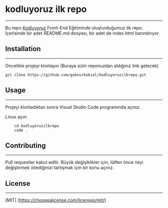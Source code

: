 # kodluyoruz ilk repo
-------------------------------------------------------------------------------
Bu repo [Kodluyoruz](https://kodluyoruz.org) Front-End Eğitiminde oluşturduğumuz ilk repo. İçerisinde bir adet README.md dosyası, bir adet de index.html barındırıyor.

## Installation
-------------------------------------------------------------------------------

Oncelikle projeyi klonlayın (Buraya sizin reponuzdan aldığınız link gelecek)
```
git clone https://github.com/goknurkoksal/kodluyoruzilkrepo.git
```

## Usage
--------------------------------------------------------------------------------

Projeyi klonladıktan sonra Visual Studio Code programında açınız.

Linux açın:
```
    cd kodluyoruzilkrepo
    code .  
```

## Contributing
----------------------------------------------------------------------------------

Pull requestler kabul edilir. Büyük değişiklikler için, lütfen önce neyi değiştirmek istediğinizi tartışmak için bir konu açınız.

## License
----------------------------------------------------------------------------------
[MIT] (https://choosealicense.com/licenses/mit/)
